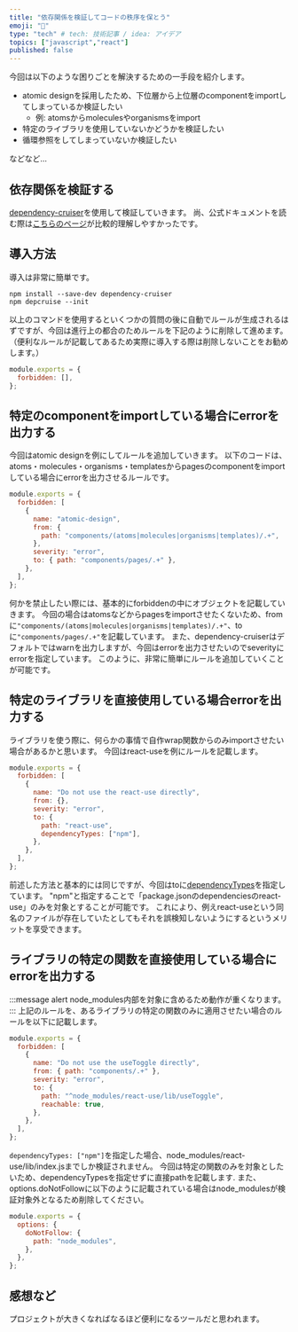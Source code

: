 ```yaml
---
title: "依存関係を検証してコードの秩序を保とう"
emoji: "🧐"
type: "tech" # tech: 技術記事 / idea: アイデア
topics: ["javascript","react"]
published: false
---
```


今回は以下のような困りごとを解決するための一手段を紹介します。  
- atomic designを採用したため、下位層から上位層のcomponentをimportしてしまっているか検証したい
  - 例: atomsからmoleculesやorganismsをimport
- 特定のライブラリを使用していないかどうかを検証したい
- 循環参照をしてしまっていないか検証したい

などなど...

## 依存関係を検証する
[dependency-cruiser](https://github.com/sverweij/dependency-cruiser)を使用して検証していきます。
尚、公式ドキュメントを読む際は[こちらのページ](https://github.com/sverweij/dependency-cruiser/blob/develop/doc/rules-tutorial.md)が比較的理解しやすかったです。

## 導入方法

導入は非常に簡単です。
```shell
npm install --save-dev dependency-cruiser
npm depcruise --init
```
以上のコマンドを使用するといくつかの質問の後に自動でルールが生成されるはずですが、今回は進行上の都合のためルールを下記のように削除して進めます。
（便利なルールが記載してあるため実際に導入する際は削除しないことをお勧めします。）

```javascript
module.exports = {
  forbidden: [],
};
```

## 特定のcomponentをimportしている場合にerrorを出力する
今回はatomic designを例にしてルールを追加していきます。
以下のコードは、atoms・molecules・organisms・templatesからpagesのcomponentをimportしている場合にerrorを出力させるルールです。

```javascript
module.exports = {
  forbidden: [
    {
      name: "atomic-design",
      from: {
        path: "components/(atoms|molecules|organisms|templates)/.+",
      },
      severity: "error",
      to: { path: "components/pages/.+" },
    },
  ],
};
```

何かを禁止したい際には、基本的にforbiddenの中にオブジェクトを記載していきます。
今回の場合はatomsなどからpagesをimportさせたくないため、fromに```"components/(atoms|molecules|organisms|templates)/.+"```、toに```"components/pages/.+"```を記載しています。
また、dependency-cruiserはデフォルトではwarnを出力しますが、今回はerrorを出力させたいのでseverityにerrorを指定しています。
このように、非常に簡単にルールを追加していくことが可能です。

## 特定のライブラリを直接使用している場合errorを出力する
ライブラリを使う際に、何らかの事情で自作wrap関数からのみimportさせたい場合があるかと思います。
今回はreact-useを例にルールを記載します。

```javascript
module.exports = {
  forbidden: [
    {
      name: "Do not use the react-use directly",
      from: {},
      severity: "error",
      to: {
        path: "react-use",
        dependencyTypes: ["npm"],
      },
    },
  ],
};
```
前述した方法と基本的には同じですが、今回はtoに[dependencyTypes](https://github.com/sverweij/dependency-cruiser/blob/develop/doc/rules-reference.md#dependencytypes)を指定しています。
"npm"と指定することで「package.jsonのdependenciesのreact-use」のみを対象とすることが可能です。
これにより、例えreact-useという同名のファイルが存在していたとしてもそれを誤検知しないようにするというメリットを享受できます。


## ライブラリの特定の関数を直接使用している場合にerrorを出力する

:::message alert
node_modules内部を対象に含めるため動作が重くなります。
:::
上記のルールを、あるライブラリの特定の関数のみに適用させたい場合のルールを以下に記載します。

```javascript
module.exports = {
  forbidden: [
    {
      name: "Do not use the useToggle directly",
      from: { path: "components/.+" },
      severity: "error",
      to: {
        path: "^node_modules/react-use/lib/useToggle",
        reachable: true,
      },
    },
  ],
};
```
```dependencyTypes: ["npm"]```を指定した場合、node_modules/react-use/lib/index.jsまでしか検証されません。
今回は特定の関数のみを対象としたいため、dependencyTypesを指定せずに直接pathを記載します.
また、options.doNotFollowに以下のように記載されている場合はnode_modulesが検証対象外となるため削除してください。
```js
module.exports = {
  options: {
    doNotFollow: {
      path: "node_modules",
    },
  },
};
```


## 感想など
プロジェクトが大きくなればなるほど便利になるツールだと思われます。
